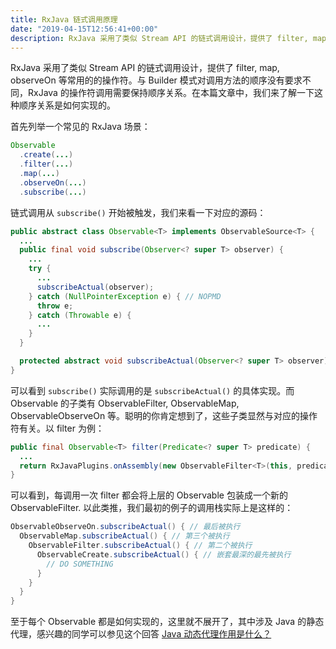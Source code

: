 ```yaml
---
title: RxJava 链式调用原理
date: "2019-04-15T12:56:41+00:00"
description: RxJava 采用了类似 Stream API 的链式调用设计，提供了 filter, map, observeOn 等常用的的操作符。与 Builder 模式对调用方法的顺序没有要求不同，RxJava 的操作符调用需要保持顺序关系。在本篇文章中，我们来了解一下这种顺序关系是如何实现的。
---
```


RxJava 采用了类似 Stream API 的链式调用设计，提供了 filter, map, observeOn 等常用的的操作符。与 Builder 模式对调用方法的顺序没有要求不同，RxJava 的操作符调用需要保持顺序关系。在本篇文章中，我们来了解一下这种顺序关系是如何实现的。

首先列举一个常见的 RxJava 场景：

```java
Observable
  .create(...)
  .filter(...)
  .map(...)
  .observeOn(...)
  .subscribe(...)
```

链式调用从 `subscribe()` 开始被触发，我们来看一下对应的源码：

```java
public abstract class Observable<T> implements ObservableSource<T> {
  ...
  public final void subscribe(Observer<? super T> observer) {
    ...
    try {
      ...
      subscribeActual(observer);
    } catch (NullPointerException e) { // NOPMD
      throw e;
    } catch (Throwable e) {
      ...
    }
  }

  protected abstract void subscribeActual(Observer<? super T> observer);
}
```

可以看到 `subscribe()` 实际调用的是 `subscribeActual()` 的具体实现。而 Observable 的子类有 ObservableFilter, ObservableMap, ObservableObserveOn 等。聪明的你肯定想到了，这些子类显然与对应的操作符有关。以 filter 为例：

```java
public final Observable<T> filter(Predicate<? super T> predicate) {
  ...
  return RxJavaPlugins.onAssembly(new ObservableFilter<T>(this, predicate));
}
```

可以看到，每调用一次 filter 都会将上层的 Observable 包装成一个新的 ObservableFilter. 以此类推，我们最初的例子的调用栈实际上是这样的：

```java
ObservableObserveOn.subscribeActual() { // 最后被执行
  ObservableMap.subscribeActual() { // 第三个被执行
    ObservableFilter.subscribeActual() { // 第二个被执行
      ObservableCreate.subscribeActual() { // 嵌套最深的最先被执行
        // DO SOMETHING
      }
    }
  }
}
```

至于每个 Observable 都是如何实现的，这里就不展开了，其中涉及 Java 的静态代理，感兴趣的同学可以参见这个回答 [Java 动态代理作用是什么？](https://www.zhihu.com/question/20794107/answer/75164285)
